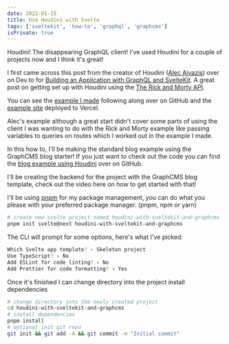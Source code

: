 ```yaml
---
date: 2022-01-15
title: Use Houdini with Svelte
tags: ['sveltekit', 'how-to', 'graphql', 'graphcms']
isPrivate: true
---
```


<script>
  import YouTube from '$lib/components/youtube.svelte'
</script>

Houdini! The disappearing GraphQL client! I've used Houdini for a
couple of projects now and I think it's great!

I first came across this post from the creator of Houdini ([Alec
Aivazis]) over on Dev.to for [Building an Application with GraphQL and
SvelteKit]. A great post on getting set up with Houdini using the [The
Rick and Morty API].

You can see the [example I made] following along over on GitHub and
the [example site] deployed to Vercel.

Alec's example although a great start didn't cover some parts of using
the client I was wanting to do with the Rick and Morty example like
passing variables to queries on routes which I worked out in the
example I made.

In this how to, I'll be making the standard blog example using the
GraphCMS blog starter! If you just want to check out the code you can
find the [blog example using Houdini] over on GitHub.

I'll be creating the backend for the project with the GraphCMS blog
template, check out the video here on how to get started with that!

<YouTube youTubeId='CUudpo8n2FA'/>

I'll be using [pnpm] for my package management, you can do what you
please with your preferred package manager. (pnpm, npm or yarn)

```bash
# create new svelte project named houdini-with-sveltekit-and-graphcms
pnpm init svelte@next houdini-with-sveltekit-and-graphcms
```

The CLI will prompt for some options, here's what I've picked:

```bash
Which Svelte app template? › Skeleton project
Use TypeScript? › No
Add ESLint for code linting? › No
Add Prettier for code formatting? › Yes
```

Once it's finished I can change directory into the project install
dependencies

```bash
# change directory into the newly created project
cd houdini-with-sveltekit-and-graphcms
# install dependencies
pnpm install
# optional init git repo
git init && git add -A && git commit -m "Initial commit"
```

<!-- Links -->

[alec aivazis]: https://github.com/AlecAivazis
[building an application with graphql and sveltekit]:
  https://dev.to/alecaivazis/building-an-application-with-graphql-and-sveltekit-3heb
[the rick and morty api]: https://github.com/afuh/rick-and-morty-api
[short post on it here]: https://afuh.dev/the-rick-and-morty-api
[example i made]:
  https://github.com/spences10/houdini-with-svelte-example
[example site]: https://houdini-with-svelte-example.vercel.app/
[blog example using houdini]:
  https://github.com/spences10/houdini-with-sveltekit-and-graphcms
[pnpm]: https://pnpm.io/
